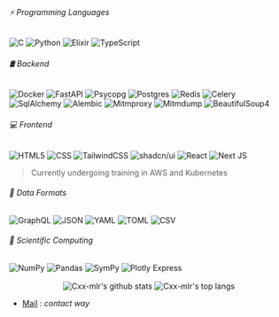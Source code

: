 ###### ⚡ Programming Languages

<!--![Rust](https://img.shields.io/badge/-Rust-%23DE3C34?style=flat-square&logo=rust&logoColor=white)-->
![C](https://img.shields.io/badge/-C-%232C3E50?style=flat-square&logo=c&logoColor=white)
![Python](https://img.shields.io/badge/-Python-black?style=flat-square&logo=Python)
![Elixir](https://img.shields.io/badge/-Elixir-%234B275F?style=flat-square&logo=elixir&logoColor=white)
![TypeScript](https://img.shields.io/badge/Typescript-%23007ACC.svg?style=flat-square&logo=typescript&logoColor=white)
<!--![JavaScript](https://img.shields.io/badge/-JavaScript-black?style=flat-square&logo=javascript)-->
<!--![C++](https://img.shields.io/badge/-C++-00599C?style=flat-square&logo=c)-->
<!--![Java](https://img.shields.io/badge/java-%23ED8B00.svg?style=flat-square&logo=openjdk&logoColor=white)-->

###### 🛢️ Backend
![Docker](https://img.shields.io/badge/Docker-%23426F90.svg?style=flat-square&logo=docker&logoColor=white)
![FastAPI](https://img.shields.io/badge/FastAPI-005571?style=flat-square&logo=fastapi)
![Psycopg](https://img.shields.io/badge/-Psycopg-%23216464?style=flat-square)
![Postgres](https://img.shields.io/badge/PostgreSQL-%23316192.svg?style=flat-square&logo=postgresql&logoColor=white)
![Redis](https://img.shields.io/badge/Redis-%23DD0031.svg?style=flat-square&logo=redis&logoColor=white)
![Celery](https://img.shields.io/badge/-Celery-4682B4?logo=celery&style=flat-square)
![SqlAlchemy](https://img.shields.io/badge/%20SQL-Alchemy-E22C2C?style=flat-square&?labelColor=000000)
![Alembic](https://img.shields.io/badge/-Alembic-6495ED?style=flat-square)
![Mitmproxy](https://img.shields.io/badge/-Mitmproxy-2F4F4F?style=flat-square)
![Mitmdump](https://img.shields.io/badge/-Mitmdump-2F4F4F?style=flat-square)
![BeautifulSoup4](https://img.shields.io/badge/BeautifulSoup4-%23262626.svg?style=flat-square&logo=beautifulsoup&logoColor=white)
<!--![Pydantic](https://img.shields.io/badge/-Pydantic-%23e92063?style=flat-square)-->
<!--![BeautifulSoup4](https://img.shields.io/badge/-BeautifulSoup4-%23e92063?style=flat-square)-->

###### 💻 Frontend
![HTML5](https://img.shields.io/badge/-HTML5-E34F26?style=flat-square&logo=html5&logoColor=white)
![CSS](https://img.shields.io/badge/CSS-%231572B6.svg?style=flat-square&logo=css3&logoColor=white)
![TailwindCSS](https://img.shields.io/badge/TailwindCSS-%231a202c.svg?style=flat-square&logo=tailwind-css&logoColor=white)
![shadcn/ui](https://img.shields.io/badge/shadcn/ui-000000?style=flat-square&logo=shadcn/ui&logoColor=white)
![React](https://img.shields.io/badge/React-%2320232a.svg?style=flat-square&logo=react&logoColor=%2361DAFB)
![Next JS](https://img.shields.io/badge/Next.js-black?style=flat-square&logo=next.js&logoColor=white)

> Currently undergoing training in AWS and Kubernetes

###### 📄 Data Formats
![GraphQL](https://img.shields.io/badge/-GraphQL-C16A91?style=flat-square&logo=graphql&logoColor=white)
![JSON](https://img.shields.io/badge/-JSON-000000?style=flat-square)
![YAML](https://img.shields.io/badge/-YAML-FFD700?style=flat-square)
![TOML](https://img.shields.io/badge/-TOML-454545?style=flat-square)
![CSV](https://img.shields.io/badge/-CSV-008080?style=flat-square)
<!--![XML](https://img.shields.io/badge/-XML-3BB7DF?style=flat-square)-->

###### 🧮 Scientific Computing

![NumPy](https://img.shields.io/badge/-NumPy-%23013243?style=flat-square&logo=numpy&logoColor=white)
![Pandas](https://img.shields.io/badge/-Pandas-%23150458?style=flat-square&logo=pandas&logoColor=white)
![SymPy](https://img.shields.io/badge/-SymPy-%230D72B1?style=flat-square&logo=sympy&logoColor=white)
![Plotly Express](https://img.shields.io/badge/-Plotly%20Express-%23C71585?style=flat-square&logo=plotly&logoColor=white)

<!--###### 🖥️ Operating Systems-->
<!--![Windows](https://img.shields.io/badge/Windows-0078D6?style=flat-square&logo=windows&logoColor=white)-->
<!--![ParrotOS](https://img.shields.io/badge/ParrotOS-000000?style=flat-square&logo=parrotsecurity&logoColor=white)-->


<!--###### 🛠️ Build Systems
![Meson](https://img.shields.io/badge/Meson-%23232F3E.svg?style=flat-square&logo=meson&logoColor=white)
![PDM](https://img.shields.io/badge/PDM-%23232F3E.svg?style=flat-square&logo=meson&logoColor=white)
![Poetry](https://img.shields.io/badge/PDM-%23232F3E.svg?style=flat-square&logo=meson&logoColor=white)
-->

<!--###### 📦 Package Managers
![astral-sh/uv](https://img.shields.io/badge/-uv-%232F74C0?style=flat-square&logo=astral-sh&logoColor=white)-->


<!--###### 📝 TODO
![Nginx](https://img.shields.io/badge/Nginx-%23009639.svg?style=flat-square&logo=nginx&logoColor=white)-->

<!--![AWS](https://img.shields.io/badge/AWS-%23FF9900.svg?style=flat-square&logo=amazon-aws&logoColor=white)
![RabbitMQ](https://img.shields.io/badge/Rabbitmq-FF6600?style=flat-square&logo=rabbitmq&logoColor=white)-->

<!---![C++/JNI](https://img.shields.io/badge/C%2B%2B-JNI-orange?style=flat-square)--->
<!--![Frida-Core/Frida-Gumjs/Frida-Gum](https://img.shields.io/badge/%20-Frida--Core-%23EF6456?style=flat-square)-->
<!--![JWT](https://img.shields.io/badge/JWT-black?style=flat-square&logo=JSON%20web%20tokens)>-->
<!--![NodeJS](https://img.shields.io/badge/Node.js-43853D?style=flat-square&logo=node.js&logoColor=white)-->

<p align='center'>
  <img align="center" src="https://github-readme-stats.vercel.app/api?username=Cxx-mlr&bg_color=071A2C&icon_color=4194FD&show_icons=true&count_private=true&include_all_commits=true&theme=tokyonight&line_height=27&text_color=FFFFFF" alt="Cxx-mlr's github stats"/>

  <img align="center" src="https://github-readme-stats.vercel.app/api/top-langs/?username=Cxx-mlr&&hide=Shell,Procfile&bg_color=071A2C&text_color=FFFFFF&layout=compact" alt="Cxx-mlr's top langs"/>
</p>

- [Mail](mailto:spapiernik12@gmail.com) : _contact way_

